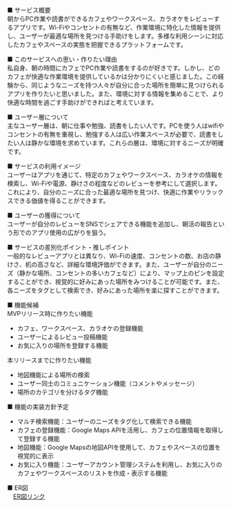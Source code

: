 ■ サービス概要  
朝からPC作業や読書ができるカフェやワークスペース、カラオケをレビューするアプリです。Wi-Fiやコンセントの有無など、作業環境に特化した情報を提供し、ユーザーが最適な場所を見つける手助けをします。多様な利用シーンに対応したカフェやスペースの実態を把握できるプラットフォームです。

■ このサービスへの思い・作りたい理由  
私自身、朝の時間にカフェでPC作業や読書をするのが好きです。しかし、どのカフェが快適な作業環境を提供しているかは分かりにくいと感じました。この経験から、同じようなニーズを持つ人々が自分に合った場所を簡単に見つけられるアプリを作りたいと思いました。また、環境に対する情報を集めることで、より快適な時間を過ごす手助けができればと考えています。

■ ユーザー層について  
主なユーザー層は、朝に仕事や勉強、読書をしたい人です。PCを使う人はwifiやコンセントの有無を重視し、勉強する人は広い作業スペースが必要で、読書をしたい人は静かな環境を求めています。これらの層は、環境に対するニーズが明確です。

■ サービスの利用イメージ  
ユーザーはアプリを通じて、特定のカフェやワークスペース、カラオケの情報を検索し、Wi-Fiや電源、静けさの程度などのレビューを参考にして選択します。これにより、自分のニーズに合った最適な場所を見つけ、快適に作業やリラックスできる価値を得ることができます。

■ ユーザーの獲得について  
ユーザーが自分のレビューをSNSでシェアできる機能を追加し、朝活の報告という形でのアプリ使用の広がりを狙う。

■ サービスの差別化ポイント・推しポイント  
一般的なレビューアプリとは異なり、Wi-Fiの速度、コンセントの数、お店の静けさ、机の高さなど、詳細な環境評価ができます。また、ユーザーが自分のニーズ（静かな場所、コンセントの多いカフェなど）により、マップ上のピンを設定することができ、視覚的に好みにあった場所をみつけることが可能です。また、各ニーズをタグとして検索でき、好みにあった場所を楽に探すことができます。

■ 機能候補  
MVPリリース時に作りたい機能  
- カフェ、ワークスペース、カラオケの登録機能
- ユーザーによるレビュー投稿機能
- お気に入りの場所を登録する機能

本リリースまでに作りたい機能  
- 地図機能による場所の検索
- ユーザー同士のコミュニケーション機能（コメントやメッセージ）
- 場所のカテゴリを分けるタグ機能

■ 機能の実装方針予定  
- マルチ検索機能：ユーザーのニーズをタグ化して検索できる機能
- カフェの登録機能：Google Maps APIを活用し、カフェの位置情報を取得して登録する機能
- 地図機能：Google Mapsの地図APIを使用して、カフェやスペースの位置を視覚的に表示
- お気に入り機能：ユーザーアカウント管理システムを利用し、お気に入りのカフェやワークスペースのリストを作成・表示する機能

■ ER図  
　[ER図リンク](https://app.diagrams.net/?title=ER%E5%9B%B3.drawio#R%3Cmxfile%3E%3Cdiagram%20id%3D%22R2lEEEUBdFMjLlhIrx00%22%20name%3D%22Page-1%22%3E7V1rc5u6Fv01mTnnQzM8%2FOJjnUd7p8lMb0%2FvafupoxrFpsHII%2BQk7q%2B%2FwkY8ItlBNmCQ1MlMjZAB772ktSRtti7cq%2BXLBwxWi3vkw%2FDCsfyXC%2Ff6wnHskTum%2FyUlG1Zi2buSOQ78tCwv%2BCf4A9NCKy1dBz6MSxUJQiEJVuXCGYoiOCOlMoAxei5Xe0Bh%2Ba4rMIdcwT8zEPKl3wKfLHalk6GVl3%2BEwXzB7mxb6ZklYJXTgngBfPRcKoIv5BZFJH3EzxAvQQQjQs%2FcA%2FwI8cXwZkFI8kvfXzi39O8hqX05R2geQrAK4ssZWtLiWUyr3D6AZRAmdi5caJpeiN7OvblwrzBCZPdp%2BXIFw8RZzA27Z7rdczazA06uW%2BEL8OHjh0%2BP%2F5na9g%2F7Gtn%2F%2Fvfb%2BNu78XB3mScQrlMDp8YhG2Zx6FMHpIcIkwWaowiEN3npFKN15MPkPhY9yuvcIbSihTYt%2FA0J2aRoAmuCaNGCLMP0LIz89wk26OHNlz8Qo6%2FoHkSb3ZnbIAzTS8cEYJLXRBFkhYVK1B5487148CM5uByyw%2BuX4snrTXrEGzS1cYzWeJYa4%2Brd0%2Bbu0SLRx2f3X3J%2FP%2F88%2FvXOcdOGAPAckgPmHqWtLzFp4Rapwz5AtIT0iWgFDENAgqcy5kGKy3lWL3c3%2FZB6XOz9g89d8P7%2FYohjDgK0qaySjwT8CjOTp950E9vR1k5AEFFg7xw6Q2EIVnGwrb4rWQShfwc2aE3YhdjR9CF4gf6XXddgb%2FH0fEcvFqeOSRoZA2ByGoTBPKKfZ9RRyR2nGMb0We5ATNIa8XOwDGmLS66SFu317hPEBL4c9EZ69l3Wl7DOk3WKz3lP5AzSskWhF3LG1n4Xpvf7QntLENF%2BJL%2Bh7by6n8PfL3um4v3cV7cDITVUBAicJi015oCT%2FdYTsDR4uydhMKJeIAEI81%2F8GjCJ132MVl9Zg0oKVihI%2FH3zBHc99BYatNlfoRAluIt23cG22vZ3D6f0j1riKmn7Q%2FoAV%2FTYzo%2FpX1IdkysUxQRT%2FCa3ghRGzzCB0pRsu6%2FkPiF8YI%2BBUzMnn38hQmiHvw9hhxvd27jblL35Fspee72%2BfoJnic%2BfZLyL6I99CLe99iLwfRjtuoxEIIDc4wJnCj2QWf21O153FFU9MqjskYILXEkPCJq55NXaaMUjztO0fvc8zShgV3car8AsiOZ3u2%2BOXkFBTO6nQuFlb%2BPMuul6oFHpcvViQyheXJvHBu2Q5zs123eAUAJAj5Dd04cPYB2SJoFjD3nkeLUCp8rVWsCNPZzoLA1keh9paTBqURrsca53knNb6g54B7wBVa2kgNgWDFsFz0ZgCTvo3Tc7%2Bwbcrx392yOe%2F2nXSA1tEKEnr48cw%2BsN8bp3dl4f8XODHWznVZtxBlXD6%2FaIn6mDSxCEHXRvbd24hP81JHZ%2Bek99YpdHhD7EPuaVvyH2eohdtITTMrOPeR3fwYZetR1nWDXMbo95QQ6eAEG9nKBtAAD6UfuYV%2FHqU7s8IvSh9qHWy%2FTNUrsARG1PxlcI5zp%2FQ6%2FajodarsvvsQW%2FMD%2FDmxWB%2Fs8ViONnhP0Oerq%2BaVizLn%2FAOGMNSV4eEfqQPHsOQ%2FL1k%2Fzk7CTvKTV%2B96qLdeVJ3uPH7zG9bwe9W1s3LuF%2B%2FYjd03H0Lo8IfYh9wo8CDLHXQ%2BxO1Xc5miP2Ca%2FjO9jQq7bjDKuG2O0JHwE7wxAko3egNL1LgEA%2Fep%2FwobM%2BvSMJ1A6ylMeEigQvpq3TGMDw%2BwF%2BH7TI7%2BJnPu01iLPR%2B2GkasXuYlPw3fh65StF7qdCQDtud%2FmZHLWovSZEqMjs4swP%2FMj9M4qJSbUgxkXGzCl759NCRfoWpz6Qg0q3Uy0czCKip0oUI%2Bxwozsp1UIVr9c2CTTiRWJPUy0chq5WslFsCl42qppq4VQo7JePk1qRUeVqLSBDEH6vUKKFxuAhysakpJZ0rNMiAHouAGRAJC0ARAkVWhUAjsUPHW8%2F2TL%2B7dZCUI5Ww%2FmOxa%2For2OIf%2FaT%2BRtAgGZU71h8PH6Pub45QGhD7ran9ei%2BUXKvPofUELnbXk%2FXgN6AqmF22%2BOH8%2FEKkZ%2Bqp0ySwIB23M6P4zUI3zTj9n22cUdSnb1h8gOvYYjSKLRK5S5LkNSpZlzR4K7Jh1SwBT8Em9E7zlGKkm55uK6OWgYCmhG3K0iIlA7K%2F4LRevm3gYWm%2FD0y%2FF0Tf4tyJbTM3%2BMONuPKrdS8XJHbgp9TAb6PYbw%2FuEqFfrqONysUpW%2FBVIzq4%2B4j8KANb9sThwOEIfKaiFyUD6HdOfWJUpmKM6waZrcn%2FMj8F%2FJVHpXLuF8zWrcnOqYplseDPrQ%2BNvsKNUXrwmwI7dL6WKmNhcZmY6G8TxPENy%2BTbZ%2B75976ctLWsbOQoryu475C8njQiNdNjuLGeF2UBaFlXlcqR%2FHY5CjObSHKUaxDliMJEOhG7mM%2BmlmtRAh1IUIbej9x%2BxnD7gfYfXxudhfsQNPBZl7RARlSDbcL9pFRLcfRqRDQjNkFgzQNiF0eD9rwuj2oMLCD%2FhyyZACUTxdojiIQ3uSlU5w8IPRTv%2BV17tDW4Umukd%2BQkE2aEgmsCaJFC7IM07Mw8t9jvEXUzZcdVmjRbZD8mu01txmV8ip%2FIEZf0T2INuxcoS4PC%2FYmNlrjGTxgDtZMCVMme%2B3mpjyf2OYgojAMAQmeYOlBaqdwwexskqnqJwFzk61K3MZHTGNl2ar4Np%2FtSlZsptlUuLrJqgSzuzL80HO5L5EaKWt3pySrEqKsMbUviKtSKVnVxOj%2FzBS8%2Fu9nyoojsxFJQEGzcYAgRqvHCSxag4doWDCqFR9VrtYGPk5b7uk5%2F8tgSJr%2FBbmqWuZ%2FfsGn16mqMqwawhfsRbNKRoH9ZP36%2Fa8by%2FOhlj1m%2BcbgoA2ruyxvmWHxU1lckJSqXRZ3LV6i3X6SUmndovEMnIbHqS14jUbAXG0elwGAZkTuWrywU5%2FJjwCERlRuGSqvh8qF6zAtc3mPh98ZEg1vU1vwaytaBNPKgEA77uZXYTSIuTkCEdqQt%2BOZlFR1kbcgJVW75O14PU5JlSHRkDe1BT9dqkW4rAwINCNvR5AgXAPyPgIR2pC3x4dOTBF6XAL8aCItxdhwhulcNXvjxapI2hpEWnpaR1pIxPV51ScDuxJp6Qm2D1Yo0tIzgReZKQTz834HPd1UKJ0EFDRTkIJBRY9XblqDhz5y8rSEWT3nfxkMSfP%2F2SMtbcFeQr0OtczAahjfFmznq%2F6moBIA0IznbcHSX4%2BJvjE8aEPsjiW1LmCIvMPBlo7Fq%2FheB1tm4DRMTm3BS3D135qQQYBmVJ6lUdaKyo8AhD5cbksN2gyXdznakj5CB5tx1VZqV199U564bT6yTotoSxkQaMfdWmY4OwIRGpH30JB3TeR9%2FmhLWyp0tmvkbVbMc1vwS%2BZ6RFtKgEA78uan2bQgb7M8vs82tsXruSu0XG6Zdx8kdI%2B2LEc%2FDgTr4NkUV8m9Izm0sPuN3r5fV6ItbUHWBI3EoURwny3x8vX%2BeEsxzpqLt1A74DJHr9GPtiglgt9BXzcVUycDhv060rMurcI%2Fx60TKkdcvBXkmJDMo%2BBjO2J%2FFgcS3qVX%2BMf2EapplCJ%2F8VbgZCI4G5MUlaVrY5JCsBbc6xDOHK5GQ9jZrLlOMZwyCDDCoQQXRyXh0BxcjFAQTvOxyAejC07WBYKI0HZ1QT4vp0pEKEOn0QXUFnxHr0FEqAQCjC4oGU6wz4ryuuAIuBhdIDakycpdly4QRZe2LQykoo26JgJMDu7cFvxiUjyDkdKRCBL%2BNxKgZLi9Cbr%2FgtF6%2BbcBjRECb4NoYoRAXUJAEKnathDwOtjoK7fpSWWLKy8E2D2LQiCJLFM8TlUCAkYLlPDCTw3qEMUqjxcjA8T4kZpGNjLgkAyYnF0GuG4HG33VNs2gaGQAtQUfiQ4j1V9WkQCAEQElw%2FGB5jqIAHm8GBEg3D6FvVVpRMDJIsARvCzVrghwxz2OGMygaEQAtQXr3%2FJuHQNC%2B8oO%2Bre2rZwkAGBEQMlwewMDlF8VOAI0RgkIJdXArArUpgQG51YCzqDPqwIDsyqQ2YItMBW36A5IqPToTsL%2FRgiUwMIvCdCOUm3ZeARajAIQG9IECNamAMbnVwB9DhAcmADB3BZ8gOAv5G866N36unQTH3gkVvj4QA0EgAkMrAk9ZjGgviRF5xcAPV4MyKBoBAC1Bb8YoEf%2BaQkQGBlQMhy%2FIKBDVIA8XowQEBpyZGYCahMCZ09X6Iz6PBMwMjMBuS34mQA9cllLgMAIgZLh%2BPkAHYSAPF6MEBDynVMhjzH055BlhqSEvEBzFIHwJi%2Bd4uQBoZ96Oa9zh7bwSFLT%2FoaEbNIc2mBNEC1akGWYnoWR%2Fx7jLf5uvvyBGH1F9yDa7M7cBsmP2l56%2B75UXnOHwW1hoRLFDt58Lx78SA6orkgPr1%2BKJ6837OglIN%2FZA9HPhW%2FRo%2FxLyQH7Dg9YNihHazyDh0zPVhAI01H7arJdzxM%2FHIQ6hiEgwRMsPcgBqH5O1FihibBsSOylB6Yr2CV2vyn9Vg5G7kLZ4si%2BC%2B1%2BMneh%2BlDN86iyqHZdtwFcb6%2FwGWLKI9uk86eC3asK9iyfbOto92pCu2u1jXZeAyiL9q714ZOKsJ7Y7aB6MHiF6mFv%2B%2FAK6ZD7i%2BocyD9KOD6Mauty4E1KyPY893A%2FTg%2Fq68bZ6wdvS5aBkSxycBckB1AH7naXO%2FHKoG5Nmris03794pEsqrkLvd6Zp3FU80L8K5ibHZfEcxSeU%2B6EUucV9z8S7bCW5aiR22%2FJfnU34Y7KXdlvya2gcdVdwZDZ2ydrcqfstyTEWXObI7j8TipK7beUodescdgur%2Bv7mQ752A1zJMCg2b6d9oAXwT1OgNweQETbeMpup3wYIVWu1gpC%2BBdgNNIBUiiS1gGi%2FTbb1QGCQLgONvyqHhhUHwAoz%2FqCgLUIKL1GLeN%2B7XieT4Gl%2FFsMR%2BBBG1p3LZOboC4WF2xp1C6Lu1aPUxNkSDSk%2Fc4V7FmpxXsJMiDQjLpdwVaXGgQcHoEIfcibbWdpyPtk8hauwbTL3naP8wxnUDTsTW3BD7K0eJlABgTasbeW2YSPQIQC7E0PMUKkWB2D1eIe%2BTCp8X8%3D%3C%2Fdiagram%3E%3C%2Fmxfile%3E)